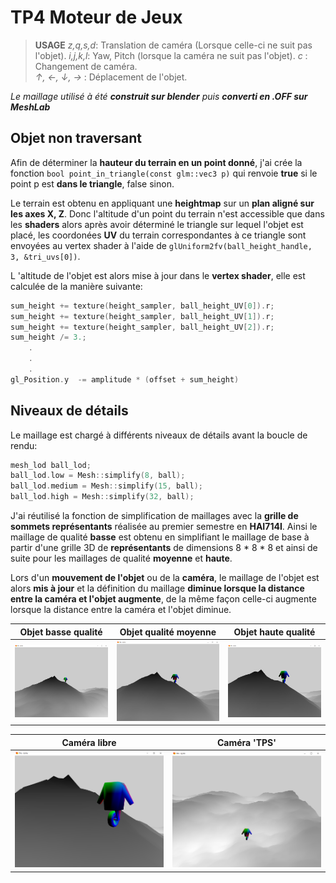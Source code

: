  # TP4 Moteur de Jeux

> **USAGE** 
> *z,q,s,d*: Translation de caméra (Lorsque celle-ci ne suit pas l'objet).
> *i,j,k,l*: Yaw, Pitch (lorsque la caméra ne suit pas l'objet).
> *c* : Changement de caméra.	
> *&#8593;, &#8592;, &#8595;, &#8594;* : Déplacement de l'objet.

*Le maillage utilisé à été **construit sur blender** puis **converti en .OFF sur MeshLab***

## Objet non traversant

Afin de déterminer la **hauteur du terrain en un point donné**, j'ai crée la fonction
 ``bool point_in_triangle(const glm::vec3 p)`` qui renvoie **true** si le point p est **dans le triangle**, false sinon.

Le terrain est obtenu en appliquant une **heightmap** sur un **plan aligné sur les axes X, Z**. Donc l'altitude d'un point du terrain n'est accessible que dans les **shaders** alors après avoir déterminé le triangle sur lequel l'objet est placé, les coordonées **UV** du terrain correspondantes à ce triangle sont envoyées au vertex shader à l'aide de ``glUniform2fv(ball_height_handle, 3, &tri_uvs[0])``.

L 'altitude de l'objet est alors mise à jour dans le **vertex shader**, elle est calculée de la manière suivante:
```c++
sum_height += texture(height_sampler, ball_height_UV[0]).r;
sum_height += texture(height_sampler, ball_height_UV[1]).r;
sum_height += texture(height_sampler, ball_height_UV[2]).r;
sum_height /= 3.;
	.
    .
    .
gl_Position.y  -= amplitude * (offset + sum_height)
```



## Niveaux de détails

Le maillage est chargé à différents niveaux de détails avant la boucle de rendu:
```c++
mesh_lod ball_lod;
ball_lod.low = Mesh::simplify(8, ball);
ball_lod.medium = Mesh::simplify(15, ball);
ball_lod.high = Mesh::simplify(32, ball);
```

J'ai réutilisé la fonction de simplification de maillages avec la **grille de sommets représentants** réalisée au premier semestre en **HAI714I**. Ainsi le maillage de qualité **basse** est obtenu en simplifiant le maillage de base à partir d'une grille 3D de **représentants** de dimensions 8 * 8 * 8 et ainsi de suite pour les maillages de qualité **moyenne** et **haute**.

Lors d'un **mouvement de l'objet** ou de la **caméra**, le maillage de l'objet est alors **mis à jour** et la définition du maillage **diminue lorsque la distance entre la caméra et l'objet augmente**, de la même façon celle-ci augmente lorsque la distance entre la caméra et l'objet diminue.

|        **Objet basse qualité**         |         Objet qualité moyenne          |         Objet haute qualité          |
| :------------------------------------: | :------------------------------------: | :----------------------------------: |
| ![](./screens/screen_moteur_TP4_3.png) | ![](./screens/screen_moteur_TP4_2.png) | ![](./screens/screen_moteur_TP4.png) |

|               Caméra libre                |               Caméra 'TPS'               |
| :---------------------------------------: | :--------------------------------------: |
| ![](./screens/screen_moteur_TP4_FREE.png) | ![](./screens/screen_moteur_TP4_TPS.png) |

